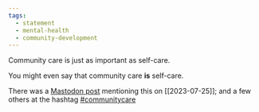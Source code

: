 ```yaml
---
tags:
  - statement
  - mental-health
  - community-development
---
```

Community care is just as important as self-care.

You might even say that community care **is** self-care.

There was a [Mastodon post](https://aus.social/@aby/110777442737108042) mentioning this on [[2023-07-25]]; and a few others at the hashtag [\#communitycare](https://pkm.social/tags/communitycare)
